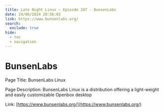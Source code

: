 ```yaml
---
title: Late Night Linux – Episode 287 - BunsenLabs
date: 24/06/2024 20:56:03
link: https://www.bunsenlabs.org/
search:
  exclude: true
hide:
  - toc
  - navigation
---
```


# BunsenLabs

Page Title: BunsenLabs Linux

Page Description: BunsenLabs Linux is a distribution offering a light-weight and easily customizable Openbox desktop 

Link: [https://www.bunsenlabs.org/](https://www.bunsenlabs.org/)